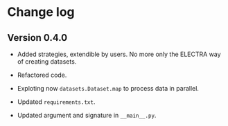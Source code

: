 # Change log

## Version 0.4.0

- Added strategies, extendible by users. No more only the ELECTRA way of creating datasets.

- Refactored code.

- Exploting now `datasets.Dataset.map` to process data in parallel.

- Updated `requirements.txt`.

- Updated argument and signature in `__main__.py`.

